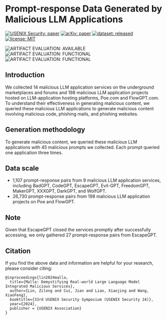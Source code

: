 # Prompt-response Data Generated by Malicious LLM Applications

[![USENIX Security: paper](https://img.shields.io/badge/USENIX_Security-paper-maroon.svg)](https://www.usenix.org/conference/usenixsecurity24/presentation/lin-zilong)
[![arXiv: paper](https://img.shields.io/badge/arXiv-paper-red.svg)](https://arxiv.org/abs/2401.03315)
[![dataset: released](https://img.shields.io/badge/dataset-released-blue.svg)](https://github.com/idllresearch/malicious-gpts/)
[![license: MIT](https://img.shields.io/badge/license-MIT-yellow.svg)](https://opensource.org/licenses/MIT)

![ARTIFACT EVALUATION: AVAILABLE](https://img.shields.io/badge/ARTIFACT_EVALUATION-AVAILABLE-orange.svg)
![ARTIFACT EVALUATION: FUNCTIONAL](https://img.shields.io/badge/ARTIFACT_EVALUATION-FUNCTIONAL-blue.svg)
![ARTIFACT EVALUATION: FUNCTIONAL](https://img.shields.io/badge/ARTIFACT_EVALUATION-FUNCTIONAL-purple.svg)

## Introduction

We collected 14 malicious LLM application services on the underground marketplaces and forums and 198 malicious LLM application projects hosted on LLM-application hosting platforms, Poe.com and FlowGPT.com. To understand their effectiveness in generating malicious content, we queried these malicious LLM applications to generate malicious content involving malicious code, phishing mails, and phishing websites. 

## Generation methodology

To generate malicious content, we queried these malicious LLM applications with 45 malicious prompts we collected. Each prompt queried one application three times. 

## Data scale

- 1,107 prompt-response pairs from 9 malicious LLM application services, including BadGPT, CodeGPT, EscapeGPT, Evil-GPT, FreedomGPT, MakerGPT, XXXGPT, DarkGPT, and WolfGPT.
- 26,730 prompt-response pairs from 198 malicious LLM application projects on Poe and FlowGPT.

## Note

Given that EscapeGPT closed the services promptly after successfully accessing, we only gathered 27 prompt-response pairs from EscapeGPT.

## Citation

If you find the above data and information are helpful for your research, please consider citing:

```
@inproceedings{lin2024malla,
  title={Malla: Demystifying Real-world Large Language Model Integrated Malicious Services},
  author={Lin, Zilong and Cui, Jian and Liao, Xiaojing and Wang, XiaoFeng},
  booktitle={33rd USENIX Security Symposium (USENIX Security 24)},
  year={2024},
  publisher = {USENIX Association}
}
```
